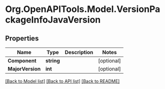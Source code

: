 # Org.OpenAPITools.Model.VersionPackageInfoJavaVersion

## Properties

Name | Type | Description | Notes
------------ | ------------- | ------------- | -------------
**Component** | **string** |  | [optional] 
**MajorVersion** | **int** |  | [optional] 

[[Back to Model list]](../README.md#documentation-for-models) [[Back to API list]](../README.md#documentation-for-api-endpoints) [[Back to README]](../README.md)

